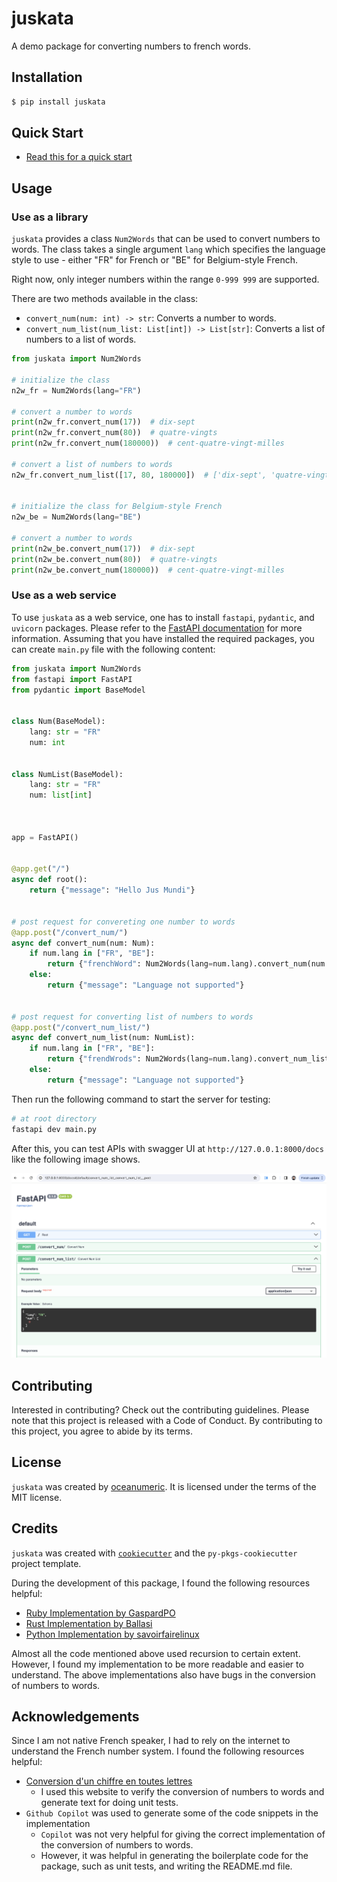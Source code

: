 # juskata

A demo package for converting numbers to french words.

## Installation

```bash
$ pip install juskata
```

## Quick Start

- [Read this for a quick start](https://juskata.readthedocs.io/en/latest/example.html)

## Usage

### Use as a library

`juskata` provides a class `Num2Words` that can be used to convert numbers to words. The class takes a single argument `lang` which specifies the language style to use - either "FR" for French or "BE" for Belgium-style French.

Right now, only integer numbers within the range `0-999 999` are supported.

There are two methods available in the class:

- `convert_num(num: int) -> str`: Converts a number to words.
- `convert_num_list(num_list: List[int]) -> List[str]`: Converts a list of numbers to a list of words.

```python
from juskata import Num2Words

# initialize the class
n2w_fr = Num2Words(lang="FR")

# convert a number to words
print(n2w_fr.convert_num(17))  # dix-sept
print(n2w_fr.convert_num(80))  # quatre-vingts
print(n2w_fr.convert_num(180000))  # cent-quatre-vingt-milles

# convert a list of numbers to words
n2w_fr.convert_num_list([17, 80, 180000])  # ['dix-sept', 'quatre-vingts' 'cent-quatre-vingt-milles']


# initialize the class for Belgium-style French
n2w_be = Num2Words(lang="BE")

# convert a number to words
print(n2w_be.convert_num(17))  # dix-sept
print(n2w_be.convert_num(80))  # quatre-vingts
print(n2w_be.convert_num(180000))  # cent-quatre-vingt-milles
```

### Use as a web service

To use `juskata` as a web service, one has to install `fastapi`, `pydantic`, and `uvicorn` packages. Please refer to the [FastAPI documentation](https://fastapi.tiangolo.com/) for more information. Assuming that you have installed the required packages, you can create `main.py` file with the following content:

```python
from juskata import Num2Words
from fastapi import FastAPI
from pydantic import BaseModel


class Num(BaseModel):
    lang: str = "FR"
    num: int
    

class NumList(BaseModel):
    lang: str = "FR"
    num: list[int]
    
    

app = FastAPI()


@app.get("/")
async def root():
    return {"message": "Hello Jus Mundi"}


# post request for convereting one number to words
@app.post("/convert_num/")
async def convert_num(num: Num):
    if num.lang in ["FR", "BE"]:
        return {"frenchWord": Num2Words(lang=num.lang).convert_num(num.num)}
    else:
        return {"message": "Language not supported"}
    

# post request for converting list of numbers to words
@app.post("/convert_num_list/")
async def convert_num_list(num: NumList):
    if num.lang in ["FR", "BE"]:
        return {"frendWrods": Num2Words(lang=num.lang).convert_num_list(num.num)}
    else:
        return {"message": "Language not supported"}
```

Then run the following command to start the server for testing:

```bash
# at root directory
fastapi dev main.py
```

After this, you can test APIs with swagger UI at `http://127.0.0.1:8000/docs` like the following image shows.

![Swagger UI for juskata](./docs/images/fast-api-test.png)

## Contributing

Interested in contributing? Check out the contributing guidelines. Please note that this project is released with a Code of Conduct. By contributing to this project, you agree to abide by its terms.

## License

`juskata` was created by [oceanumeric](https://github.com/oceanumeric). It is licensed under the terms of the MIT license.

## Credits

`juskata` was created with [`cookiecutter`](https://cookiecutter.readthedocs.io/en/latest/) and the `py-pkgs-cookiecutter` project template.

During the development of this package, I found the following resources helpful:

- [Ruby Implementation by GaspardPO](https://github.com/GaspardPO/kata-number-to-french-converter)
- [Rust Implementation by Ballasi](https://github.com/Ballasi/num2words/blob/master/src/lang/fr.rs)
- [Python Implementation by savoirfairelinux](https://github.com/savoirfairelinux/num2words/blob/5e6fa94866eef0ea5b5df6843699c64379d02c81/num2words/lang_FR.py)

Almost all the code mentioned above used recursion to certain extent. However, I found
my implementation to be more readable and easier to understand. The above implementations
also have bugs in the conversion of numbers to words.


## Acknowledgements

Since I am not native French speaker, I had to rely on the internet to understand the French number system. I found the following resources helpful:

- [Conversion d'un chiffre en toutes lettres](https://www.heartandcoeur.com/convert/convert_chiffre_lettre.php)
    - I used this website to verify the conversion of numbers to words and generate text for doing unit tests.
- `Github Copilot` was used to generate some of the code snippets in the implementation
    - `Copilot` was not very helpful for giving the correct implementation of the conversion of numbers to words.
    - However, it was helpful in generating the boilerplate code for the package, such as unit tests, and writing the README.md file.
